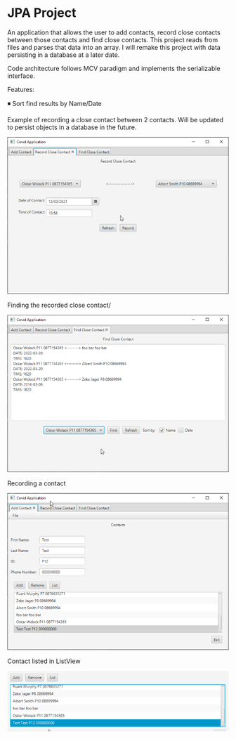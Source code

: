 # JPA Project
An application that allows the user to add contacts, record close contacts between those contacts and find close contacts. This project reads from files and parses that data into an array. I will remake this project with data persisting in a database at a later date.

Code architecture follows MCV paradigm and implements the serializable interface.

Features:

 ◾ Sort find results by Name/Date

Example of recording a close contact between 2 contacts. Will be updated to persist objects in a database in the future.

![](readme_images/java_4F9jwjWCax.png)

Finding the recorded close contact/

![](readme_images/java_9nd05NEaJU.png)

Recording a contact

![](readme_images/java_QLArZPc839.png)

Contact listed in ListView

![](readme_images/java_rWP7LCB1gA.png)
